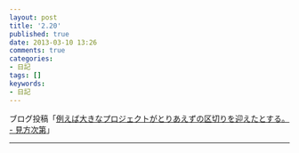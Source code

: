 ```yaml
---
layout: post
title: '2.20'
published: true
date: 2013-03-10 13:26
comments: true
categories:
- 日記
tags: []
keywords:
- 日記
---
```

ブログ投稿「<a href='http://soramugi.hateblo.jp/entry/2013/02/20/125826'>例えば大きなプロジェクトがとりあえずの区切りを迎えたとする。 - 見方次第</a>」

---

